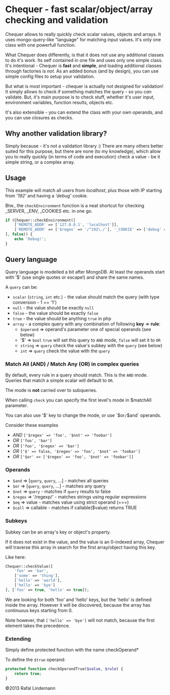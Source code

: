Chequer - fast scalar/object/array checking and validation
==========================================================

Chequer allows to really quickly check scalar values, objects and arrays. It uses mongo-query-like "language"
for matching input values. It's only one class with one powerfull function.

What Chequer does differently, is that it does not use any additional classes to do it's work. Its
self contained in one file and uses only one simple class.
It's intentional - Chequer is **fast** and **simple**, and loading additional classes through factories is *not*.
As an added bonus (and by design), you can use simple config files to setup your validation.

But what is most important - chequer is actually not designed for validation! It simply allows to check
if something matches the query - so you *can* validate. But, it's main purpose is to check stuff,
whether it's user input, environment variables, function results, objects etc.

It's also extensible - you can extend the class with your own operands, and you can use
closures as checks.

Why another validation library?
-----------------------------

Simply because - it's not a validation library :) There are many others better suited for this purpose, 
but there are none (to my knowledge), which allow you to really quickly (in terms of code and execution) 
check a value - be it simple string, or a complex array.

Usage
-----

This example will match all users from *localhost*, plus those with IP starting from *'192'* and having a *'debug'* cookie.

Btw., the `checkEnvironment` function is a neat shortcut for checking _SERVER, _ENV, _COOKIES etc. in one go.
```php
if (Chequer::checkEnvironment([
    ['REMOTE_ADDR' => ['127.0.0.1', 'localhost']],
    ['REMOTE_ADDR' => ['$regex' => '/^192\./'], '_COOKIE' => ['debug' => true]]
], false)) {
    echo 'Debug!';
}
```

Query language
--------------
Query language is modelled a bit after MongoDB. 
At least the operands start with '$' (use single quotes or escape!) and share the same names.

A `query` can be:
* `scalar` (`string`, `int` etc.) - the value should match the query (with type conversion - 1 == '1')
* `null` - the value should be exactly `null`
* `false` - the value should be exactly `false`
* `true` - the value should be anything `true` in php
* `array` - a complex query with any combination of following **key** => **rule**:
    * `$operand` => operand's parameter 
      one of special operands (see below)
    * '$' => `bool` 
      `true` will set this query to `AND` mode, `false` will set it to `OR`
    * `string` => `query` 
      check the value's subkey with the `query` (see below)
    * `int` => `query` 
      check the value with the `query`

### Match All (AND) / Match Any (OR) in complex queries

By default, every rule in a query should match. This is the `AND` mode. Queries that match a simple
scalar will default to `OR`.

The mode is **not** carried over to subqueries.

When calling `check` you can specify the first level's mode in $matchAll parameter.

You can also use '$' key to change the mode, or use `$or`/`$and` operands.

Consider these examples
* *AND* `['$regex' => 'foo', '$not' => 'foobar']`
* *OR* `['foo', 'bar']`
* *OR* `['foo', '$regex' => 'bar']`
* *OR* `['$' => false, '$regex' => 'foo', '$not' => 'foobar']`
* *OR* `['$or' => ['$regex' => 'foo', '$not' => 'foobar']]`

### Operands

* `$and` => [`query`, `query`, ...] - matches all queries
* `$or` => [`query`, `query`, ...] - matches any query
* `$not` => `query` - matches if `query` results to false
* `$regex` => '/regexp/' - matches strings using regular expressions
* `$eq` => value - matches value using strict operand (===)
* `$call` => callable - matches if callable($value) returns TRUE

### Subkeys

Subkey can be an array's key or object's property. 

If it does not exist in the value, and the value is an 0-indexed array, Chequer will traverse this
array in search for the first array/object having this key.

Like here:
```php
Chequer::checkValue([
    'foo' => 'bar', 
    ['some' => 'thing'],
    ['hello' => 'world'],
    ['hello' => 'bye']
], ['foo' => true, 'hello' => true]);
```

We are looking for both 'foo' and 'hello' keys, but the 'hello' is defined inside the array. However
it will be discovered, because the array has continuous keys starting from 0.

Note however, that `['hello' => 'bye']` will not match, because the first element takes the precedence.

### Extending

Simply define protected function with the name checkOperand*

To define the `$true` operand:
```php
protected function checkOperandTrue($value, $rule) {
    return true;
}
```


&copy;2013 Rafal Lindemann